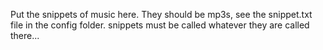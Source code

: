 Put the snippets of music here. They should be mp3s, see the snippet.txt file in the config folder. snippets must be called whatever they are called there...